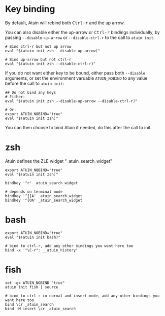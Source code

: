# Key binding

By default, Atuin will rebind both <kbd>Ctrl-r</kbd> and the up arrow.

You can also disable either the up-arrow or <kbd>Ctrl-r</kbd> bindings individually, by passing
`--disable-up-arrow` or `--disable-ctrl-r` to the call to `atuin init`:

```
# Bind ctrl-r but not up arrow
eval "$(atuin init zsh --disable-up-arrow)"

# Bind up-arrow but not ctrl-r
eval "$(atuin init zsh --disable-ctrl-r)"
```

If you do not want either key to be bound, either pass both `--disable` arguments, or set the
environment varuable `ATUIN_NOBIND` to any value before the call to `atuin init`:

```
## Do not bind any keys
# Either:
eval "$(atuin init zsh --disable-up-arrow --disable-ctrl-r)"

# Or:
export ATUIN_NOBIND="true"
eval "$(atuin init zsh)"
```

You can then choose to bind Atuin if needed, do this after the call to init.

# zsh

Atuin defines the ZLE widget "\_atuin_search_widget"

```
export ATUIN_NOBIND="true"
eval "$(atuin init zsh)"

bindkey '^r' _atuin_search_widget

# depends on terminal mode
bindkey '^[[A' _atuin_search_widget
bindkey '^[OA' _atuin_search_widget
```

# bash

```
export ATUIN_NOBIND="true"
eval "$(atuin init bash)"

# bind to ctrl-r, add any other bindings you want here too
bind -x '"\C-r": __atuin_history'
```

# fish

```
set -gx ATUIN_NOBIND "true"
atuin init fish | source

# bind to ctrl-r in normal and insert mode, add any other bindings you want here too
bind \cr _atuin_search
bind -M insert \cr _atuin_search
```
